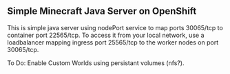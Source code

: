 ## Simple Minecraft Java Server on OpenShift

This is simple java server using nodePort service to map ports 30065/tcp to container port 22565/tcp. To access it from your local network, use a loadbalancer mapping ingress port 25565/tcp to the worker nodes on port 30065/tcp.

To Do:
Enable Custom Worlds using persistant volumes (nfs?).
